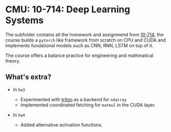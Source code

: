 # CMU: 10-714: Deep Learning Systems

The subfolder contains all the homework and assignmend from [10-714](https://dlsyscourse.org/), the course builds a `pytorch` like framework from scratch 
on CPU and CUDA and implements fundational models such as CNN, RNN, LSTM on top of it.

The course offers a balance practice for engineering and mathmatical theory.

## What's extra?

- In `hw3`
  - Experimented with [triton](https://github.com/openai/triton) as a backend for `ndarray`
  - Implemented coordinated fetching for `matmul` in the CUDA layer.

- In `hw4`
  - Added alternative activation functions.
